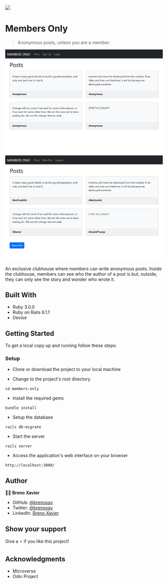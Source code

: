 ![](https://img.shields.io/badge/Microverse-blueviolet)

# Members Only

> Anonymous posts, unless you are a member.

![screenshot](./app/assets/images/screenshot-1.png)
![screenshot](./app/assets/images/screenshot-2.png)

An exclusive clubhouse where members can write anonymous posts. Inside the clubhouse, members can see who the author of a post is but, outside, they can only see the story and wonder who wrote it.

## Built With

- Ruby 3.0.0
- Ruby on Rails 6.1.1
- Devise

## Getting Started

To get a local copy up and running follow these steps:

### Setup

- Clone or download the project to your local machine

- Change to the project's root directory
```
cd members-only
```

- Install the required gems
```
bundle install
```

- Setup the database
```
rails db:migrate
```

- Start the server
```
rails server
```

- Access the application's web interface on your browser
```
http://localhost:3000/
```

## Author

👨‍💻 **Breno Xavier**

- GitHub: [@brenoxav](https://github.com/brenoxav)
- Twitter: [@brenoxav](https://twitter.com/brenoxav)
- LinkedIn: [Breno Xavier](https://linkedin.com/in/brenoxav)

## Show your support

Give a ⭐️ if you like this project!

## Acknowledgments

- Microverse
- Odin Project
